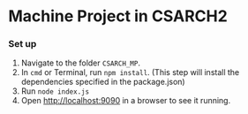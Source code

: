 # Machine Project in CSARCH2

### Set up
1. Navigate to the folder `CSARCH_MP`.
2. In `cmd` or Terminal, run `npm install`. (This step will install the dependencies specified in the package.json)
3. Run `node index.js`
4. Open [http://localhost:9090]() in a browser to see it running.

### 
